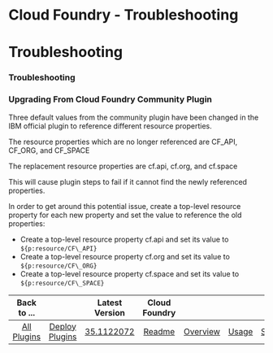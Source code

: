 
Cloud Foundry - Troubleshooting
===============================

# Troubleshooting


### Troubleshooting




### Upgrading From Cloud Foundry Community Plugin

Three default values from the community plugin have been changed in the IBM official plugin to reference different resource properties.

The resource properties which are no longer referenced are CF\_API, CF\_ORG, and CF\_SPACE

The replacement resource properties are cf.api, cf.org, and cf.space

This will cause plugin steps to fail if it cannot find the newly referenced properties.

In order to get around this potential issue, create a top-level resource property for each new property and set the value to reference the old properties:

* Create a top-level resource property cf.api and set its value to ``${p:resource/CF\_API}``
* Create a top-level resource property cf.org and set its value to ``${p:resource/CF\_ORG}``
* Create a top-level resource property cf.space and set its value to ``${p:resource/CF\_SPACE}``

|Back to ...||Latest Version|Cloud Foundry |||||
| :---: | :---: | :---: | :---: | :---: | :---: | :---: | :---: |
|[All Plugins](../../index.md)|[Deploy Plugins](../README.md)|[35.1122072](https://raw.githubusercontent.com/UrbanCode/IBM-UCD-PLUGINS/main/files/cloud-foundry/cloud-foundry-35.1122072.zip)|[Readme](README.md)|[Overview](overview.md)|[Usage](usage.md)|[Steps](steps.md)|[Downloads](downloads.md)|

